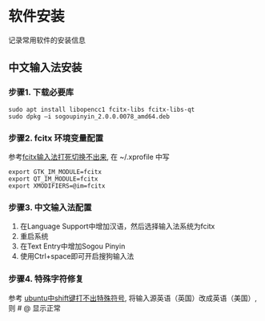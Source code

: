 # 软件安装
记录常用软件的安装信息

## 中文输入法安装

###  步骤1. 下载必要库

    sudo apt install libopencc1 fcitx-libs fcitx-libs-qt
    sudo dpkg –i sogoupinyin_2.0.0.0078_amd64.deb

### 步骤2. fcitx 环境变量配置

参考[fcitx输入法打死切换不出来](https://bbs.archlinuxcn.org/viewtopic.php?id=1862),
在 ~/.xprofile 中写  

    export GTK_IM_MODULE=fcitx
    export QT_IM_MODULE=fcitx
    export XMODIFIERS=@im=fcitx

### 步骤3. 中文输入法配置

1. 在Language Support中增加汉语，然后选择输入法系统为fcitx
2. 重启系统
3. 在Text Entry中增加Sogou Pinyin
4. 使用Ctrl+space即可开启搜狗输入法

### 步骤4. 特殊字符修复

参考 [ubuntu中shift键打不出特殊符号](http://blog.csdn.net/linxingqianglai/article/details/51813548),
将输入源英语（英国）改成英语（美国）, 则 # @ 显示正常
